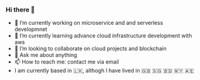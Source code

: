 ### Hi there 👋

- 🔭 I’m currently working on microservice and and serverless developmnet
- 🌱 I’m currently learning advance cloud infrastructure development with aws
- 👯 I’m looking to collaborate on cloud projects and blockchain
- 💬 Ask me about anything
- 📫 How to reach me: contact me via email
- I am currently based in 🇱🇰, althogh I have lived in 🇬🇧 🇸🇬 🇧🇩 🇲🇾 🇦🇪
